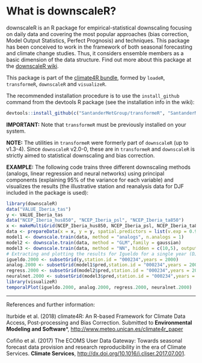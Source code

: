 # What is downscaleR?

downscaleR is an R package for empirical-statistical downscaling focusing on daily data and covering the most popular approaches (bias correction, Model Output Statistics, Perfect Prognosis) and techniques. This package has been conceived to work in the framework of both seasonal forecasting and climate change studies. Thus, it considers ensemble members as a basic dimension of the data structure. Find out more about this package at the [downscaleR wiki](https://github.com/SantanderMetGroup/downscaleR/wiki). 

This package is part of the [climate4R bundle](http://www.meteo.unican.es/climate4r), formed by `loadeR`, `transformeR`, `downscaleR` and `visualizeR`.

The recommended installation procedure is to use the `install_github` command from the devtools R package (see the installation info in the wiki):

```r
devtools::install_github(c("SantanderMetGroup/transformeR", "SantanderMetGroup/downscaleR"))
```
**IMPORTANT:** Note that `transformeR` must be previously installed on your system.
 
**NOTE:** The utilities in `transformeR` were formerly part of `downscaleR` (up to v1.3-4). Since `downscaleR` v2.0-0, these are in `transformeR` and `downscaleR` is strictly aimed to statistical downscaling and bias correction. 

**EXAMPLE:** The following code trains three different downscaling methods (analogs, linear regression and neural networks) using principal components (explaining 95\% of the variance for each variable) and visualizes the results (the illustrative station and reanalysis data for DJF included in the package is used): 
```r
library(downscaleR)
data("VALUE_Iberia_tas")
y <- VALUE_Iberia_tas 
data("NCEP_Iberia_hus850", "NCEP_Iberia_psl", "NCEP_Iberia_ta850")
x <- makeMultiGrid(NCEP_Iberia_hus850, NCEP_Iberia_psl, NCEP_Iberia_ta850)
data <- prepareData(x = x, y = y, spatial.predictors = list(v.exp = 0.95))
model1 <- downscale.train(data, method = "analogs", n.analogs = 1)
model2 <- downscale.train(data, method = "GLM",family = gaussian)
model3 <- downscale.train(data, method = "NN", hidden = c(10,5), output = "linear")
# Extracting and plotting the results for Igueldo for a single year (DJF season)
igueldo.2000 <- subsetGrid(y,station.id = "000234",years = 2000)
analog.2000 <- subsetGrid(model1$pred,station.id = "000234",years = 2000)
regress.2000 <- subsetGrid(model2$pred,station.id = "000234",years = 2000)
neuralnet.2000 <- subsetGrid(model3$pred,station.id = "000234",years = 2000)
library(visualizeR)
temporalPlot(igueldo.2000, analog.2000, regress.2000, neuralnet.2000)
```

---
References and further information: 

Iturbide et al. (2018) climate4R: An R-based Framework for Climate Data Access, Post-processing and Bias Correction. Submitted to **Environmental Modeling and Software***, http://www.meteo.unican.es/climate4r_paper 

Cofiño et al. (2017) The ECOMS User Data Gateway: Towards seasonal forecast data provision and research reproducibility in the era of Climate Services. **Climate Services**, http://dx.doi.org/10.1016/j.cliser.2017.07.001.


